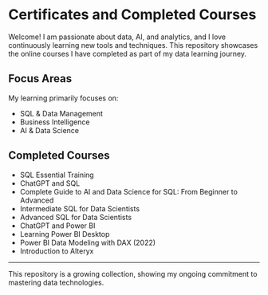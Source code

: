 # Certificates and Completed Courses

Welcome!
I am passionate about data, AI, and analytics, and I love continuously learning new tools and techniques. This repository showcases the online courses I have completed as part of my data learning journey.

## Focus Areas
My learning primarily focuses on:  
- SQL & Data Management  
- Business Intelligence 
- AI & Data Science

## Completed Courses
- SQL Essential Training
- ChatGPT and SQL  
- Complete Guide to AI and Data Science for SQL: From Beginner to Advanced
- Intermediate SQL for Data Scientists
- Advanced SQL for Data Scientists  
- ChatGPT and Power BI 
- Learning Power BI Desktop
- Power BI Data Modeling with DAX (2022)
- Introduction to Alteryx

---

This repository is a growing collection, showing my ongoing commitment to mastering data technologies.

